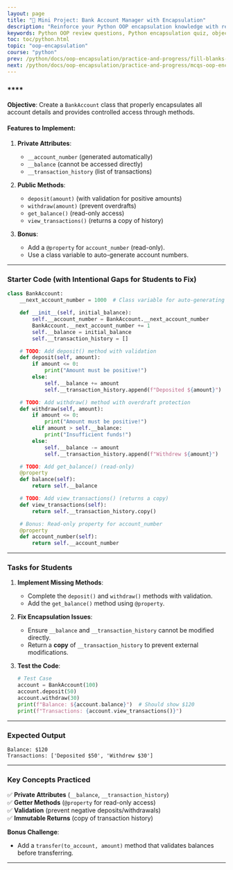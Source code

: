 ```yaml
---
layout: page
title: "🧠 Mini Project: Bank Account Manager with Encapsulation"
description: "Reinforce your Python OOP encapsulation knowledge with review questions designed to test your grasp of single, multiple, and multilevel encapsulation. Ideal for students and beginners."
keywords: Python OOP review questions, Python encapsulation quiz, object-oriented programming questions, Python class encapsulation test, OOP MCQs Python, Python encapsulation assessment, beginner Python OOP questions, review Python OOP concepts
toc: toc/python.html
topic: "oop-encapsulation"
course: "python"
prev: /python/docs/oop-encapsulation/practice-and-progress/fill-blanks-oop-encapsulation.html
next: /python/docs/oop-encapsulation/practice-and-progress/mcqs-oop-encapsulation.html
---
```


### ****  
**Objective**: Create a `BankAccount` class that properly encapsulates all account details and provides controlled access through methods.

#### **Features to Implement**:
1. **Private Attributes**:
   - `__account_number` (generated automatically)
   - `__balance` (cannot be accessed directly)
   - `__transaction_history` (list of transactions)

2. **Public Methods**:
   - `deposit(amount)` (with validation for positive amounts)
   - `withdraw(amount)` (prevent overdrafts)
   - `get_balance()` (read-only access)
   - `view_transactions()` (returns a copy of history)

3. **Bonus**:
   - Add a `@property` for `account_number` (read-only).
   - Use a class variable to auto-generate account numbers.

---

### **Starter Code (with Intentional Gaps for Students to Fix)**  
```python
class BankAccount:
    __next_account_number = 1000  # Class variable for auto-generating account numbers

    def __init__(self, initial_balance):
        self.__account_number = BankAccount.__next_account_number
        BankAccount.__next_account_number += 1
        self.__balance = initial_balance
        self.__transaction_history = []

    # TODO: Add deposit() method with validation
    def deposit(self, amount):
        if amount <= 0:
            print("Amount must be positive!")
        else:
            self.__balance += amount
            self.__transaction_history.append(f"Deposited ${amount}")

    # TODO: Add withdraw() method with overdraft protection
    def withdraw(self, amount):
        if amount <= 0:
            print("Amount must be positive!")
        elif amount > self.__balance:
            print("Insufficient funds!")
        else:
            self.__balance -= amount
            self.__transaction_history.append(f"Withdrew ${amount}")

    # TODO: Add get_balance() (read-only)
    @property
    def balance(self):
        return self.__balance

    # TODO: Add view_transactions() (returns a copy)
    def view_transactions(self):
        return self.__transaction_history.copy()

    # Bonus: Read-only property for account_number
    @property
    def account_number(self):
        return self.__account_number
```

---

### **Tasks for Students**  
1. **Implement Missing Methods**:  
   - Complete the `deposit()` and `withdraw()` methods with validation.  
   - Add the `get_balance()` method using `@property`.  

2. **Fix Encapsulation Issues**:  
   - Ensure `__balance` and `__transaction_history` cannot be modified directly.  
   - Return a **copy** of `__transaction_history` to prevent external modifications.  

3. **Test the Code**:  
   ```python
   # Test Case
   account = BankAccount(100)
   account.deposit(50)
   account.withdraw(30)
   print(f"Balance: ${account.balance}")  # Should show $120
   print(f"Transactions: {account.view_transactions()}")
   ```

---

### **Expected Output**  
```
Balance: $120
Transactions: ['Deposited $50', 'Withdrew $30']
```

---

### **Key Concepts Practiced**  
✅ **Private Attributes** (`__balance`, `__transaction_history`)  
✅ **Getter Methods** (`@property` for read-only access)  
✅ **Validation** (prevent negative deposits/withdrawals)  
✅ **Immutable Returns** (copy of transaction history)  

**Bonus Challenge**:  
- Add a `transfer(to_account, amount)` method that validates balances before transferring.  

---
